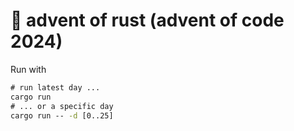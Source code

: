 # :crab: advent of rust (advent of code 2024)

Run with

```cmd
# run latest day ...
cargo run
# ... or a specific day
cargo run -- -d [0..25]
```
